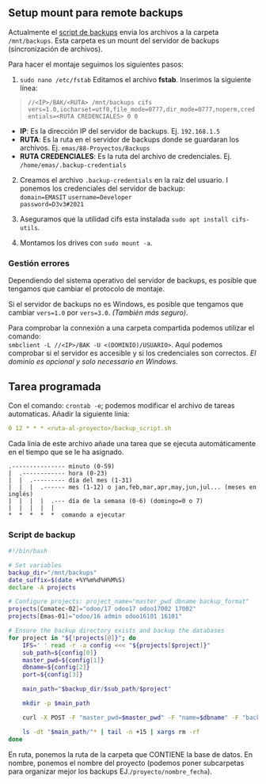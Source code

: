 ## Setup mount para remote backups

Actualmente el [script de backups](#script-de-backup) envia los archivos a la carpeta `/mnt/backups`.
Esta carpeta es un mount del servidor de backups (sincronización de archivos).

Para hacer el montaje seguimos los siguientes pasos:

1. `sudo nano /etc/fstab` Editamos el archivo **fstab**. Inserimos la siguiente línea:

>`//<IP>/BAK/<RUTA> /mnt/backups cifs vers=1.0,iocharset=utf8,file_mode=0777,dir_mode=0777,noperm,credentials=<RUTA CREDENCIALES> 0 0`

- **IP**: Es la dirección IP del servidor de backups. Ej. `192.168.1.5`
- **RUTA**: Es la ruta en el servidor de backups donde se guardaran los archivos. Ej. `emas/88-Proyectos/Backups`  
- **RUTA CREDENCIALES**: Es la ruta del archivo de credenciales. Ej. `/home/emas/.backup-credentials`


2. Creamos el archivo `.backup-credentials` en la raíz del usuario. I ponemos los credenciales del servidor de backup:  
`domain=EMASIT`
`username=Developer`  
`password=D3v3#2021`

3. Aseguramos que la utilidad cifs esta instalada `sudo apt install cifs-utils`.
4. Montamos los drives con `sudo mount -a`.

### Gestión errores
Dependiendo del sistema operativo del servidor de backups, es posible que tengamos que cambiar el protocolo de montaje.

Si el servidor de backups no es Windows, es posible que tengamos que cambiar `vers=1.0` por `vers=3.0`. _(También más seguro)_.

Para comprobar la connexión a una carpeta compartida podemos utilizar el comando:  
`smbclient -L //<IP>/BAK -U <(DOMINIO)/USUARIO>`.
Aquí podemos comprobar si el servidor es accesible y si los credenciales son correctos. _El dominio es opcional y solo necessario en Windows_.

## Tarea programada
Con el comando: `crontab -e`;
podemos modificar el archivo de tareas automaticas. Añadir la siguiente linia:

```yaml
0 12 * * * <ruta-al-proyecto>/backup_script.sh
```

Cada línia de este archivo añade una tarea que se ejecuta automáticamente en el
tiempo que se le ha asignado.

```
.--------------- minuto (0-59)
|  .------------ hora (0-23)
|  |  .--------- día del mes (1-31)
|  |  |  .------ mes (1-12) o jan,feb,mar,apr,may,jun,jul... (meses en inglés)
|  |  |  |  .--- día de la semana (0-6) (domingo=0 o 7)
|  |  |  |  |
*  *  *  *  *  comando a ejecutar
```

### Script de backup
```bash
#!/bin/bash

# Set variables
backup_dir="/mnt/backups"
date_suffix=$(date +%Y%m%d%H%M%S)
declare -A projects

# Configure projects: project_name="master_pwd dbname backup_format"
projects[Comatec-02]="odoo/17 odoo17 odoo17002 17002"
projects[Emas-01]="odoo/16 admin odoo16101 16101"

# Ensure the backup directory exists and backup the databases
for project in "${!projects[@]}"; do
    IFS=' ' read -r -a config <<< "${projects[$project]}"
    sub_path=${config[0]}
    master_pwd=${config[1]}
    dbname=${config[2]}
    port=${config[3]}

    main_path="$backup_dir/$sub_path/$project"

    mkdir -p $main_path

    curl -X POST -F "master_pwd=$master_pwd" -F "name=$dbname" -F "backup_format=$backup_format" -o "$main_path/$date_suffix.zip" "http://192.168.1.208:$port/web/database/backup"

    ls -dt "$main_path/"* | tail -n +15 | xargs rm -rf
done
```


En ruta, ponemos la ruta de la carpeta que CONTIENE la base de datos.
En nombre, ponemos el nombre del proyecto (podemos poner subcarpetas para organizar mejor los backups EJ.`/proyecto/nombre_fecha`).

<style>
.search-results {
  display: none;
}
</style>
